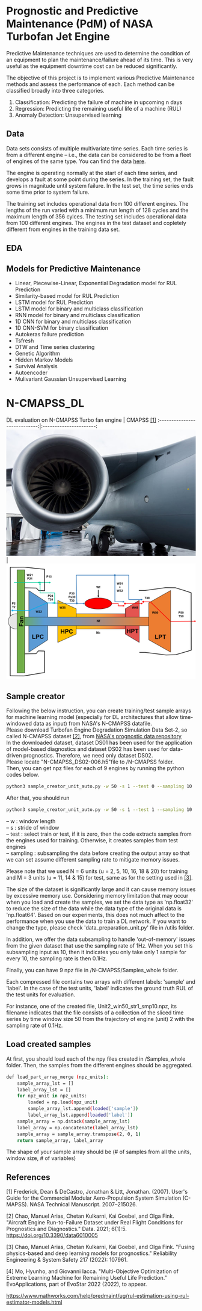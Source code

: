 # Prognostic and Predictive Maintenance (PdM) of NASA Turbofan Jet Engine

Predictive Maintenance techniques are used to determine the condition of an equipment to plan the maintenance/failure ahead of its time. This is very useful as the equipment downtime cost can be reduced significantly. 

The objective of this project is to implement various Predictive Maintenance methods and assess the performance of each. Each method can be classified broadly into three categories.

1. Classification: Predicting the failure of machine in upcoming n days
2. Regression: Predicting the remaining useful life of a machine (RUL)
3. Anomaly Detection: Unsupervised learning 

## Data
Data sets consists of multiple multivariate time series. Each time series is from a different engine – i.e., the data can be considered to be from a fleet of engines of the same type. You can find the data [here](https://www.kaggle.com/datasets/behrad3d/nasa-cmaps).

The engine is operating normally at the start of each time series, and develops a fault at some point during the series. In the training set, the fault grows in magnitude until system failure. In the test set, the time series ends some time prior to system failure. 

The training set includes operational data from 100 different engines. The lengths of the run varied with a minimum run length of 128 cycles and the maximum length of 356 cylces. The testing set includes operational data from 100 different engines. The engines in the test dataset and copletely different from engines in the training data set.

## EDA

## Models for Predictive Maintenance

- Linear, Piecewise-Linear, Exponential Degradation model for RUL Prediction
- Similarity-based model for RUL Prediction
- LSTM model for RUL Prediction
- LSTM model for binary and multiclass classification
- RNN model for binary and multiclass classification
- 1D CNN for binary and multiclass classification
- 1D CNN-SVM for binary classification
- Autokeras failure prediction
- Tsfresh 
- DTW and Time series clustering
- Genetic Algorithm
- Hidden Markov Models
- Survival Analysis
- Autoencoder
- Mulivariant Gaussian Unsupervised Learning

# N-CMAPSS_DL
DL evaluation on N-CMAPSS
Turbo fan engine           |  CMAPSS [[1]](#1)
:----------------------------:|:----------------------:
![](turbo_engine.jpg)  |  ![](cmapss.png)

## Sample creator
Following the below instruction, you can create training/test sample arrays for machine learning model (especially for DL architectures that allow time-windowed data as input) from NASA's N-CMAPSS datafile. <br/>
Please download Turbofan Engine Degradation Simulation Data Set-2, so called N-CMAPSS dataset [[2]](#2), from [NASA's prognostic data repository](https://ti.arc.nasa.gov/tech/dash/groups/pcoe/prognostic-data-repository/) <br/>
In the downloaded dataset, dataset DS01 has been used for the application of model-based diagnostics and dataset DS02 has been used for data-driven prognostics.   Therefore, we need only dataset DS02. <br/> 
Please locate "N-CMAPSS_DS02-006.h5"file to /N-CMAPSS folder. <br/>
Then, you can get npz files for each of 9 engines by running the python codes below. 
```bash
python3 sample_creator_unit_auto.py -w 50 -s 1 --test 0 --sampling 10
```
After that, you should run 
```bash
python3 sample_creator_unit_auto.py -w 50 -s 1 --test 1 --sampling 10
```
&ndash;  w : window length <br/>
&ndash;  s : stride of window <br/>
&ndash;  test : select train or test, if it is zero, then the code extracts samples from the engines used for training. Otherwise, it creates samples from test engines<br/>
&ndash;  sampling : subsampling the data before creating the output array so that we can set assume different sampling rate to mitigate memory issues. 


Please note that we used N = 6 units (u = 2, 5, 10, 16, 18 & 20) for training and M = 3  units (u = 11, 14 & 15) for test, same as for the setting used in [[3]](#3). <br/>

The size of the dataset is significantly large and it can cause memory issues by excessive memory use. Considering memory limitation that may occur when you load and create the samples, we set the data type as 'np.float32' to reduce the size of the data while the data type of the original data is 'np.float64'. Based on our experiments, this does not much affect to the performance when you use the data to train a DL network. If you want to change the type, please check 'data_preparation_unit.py' file in /utils folder.  <br/>

In addition, we offer the data subsampling to handle 'out-of-memory' issues from the given dataset that use the sampling rate of 1Hz. When you set this subsampling input as 10, then it indicates you only take only 1 sample for every 10, the sampling rate is then 0.1Hz. 

Finally, you can have 9 npz file in /N-CMAPSS/Samples_whole folder. <br/>

Each compressed file contains two arrays with different labels: 'sample' and 'label'. In the case of the test units, 'label' indicates the ground truth RUL of the test units for evaluation. 

For instance, one of the created file, Unit2_win50_str1_smp10.npz, its filename indicates that the file consists of a collection of the sliced time series by time window size 50 from the trajectory of engine (unit) 2 with the sampling rate of 0.1Hz. <br/>

## Load created samples
At first, you should load each of the npy files created in /Samples_whole folder. Then, the samples from the different engines should be aggregated. 
```bash
def load_part_array_merge (npz_units):
    sample_array_lst = []
    label_array_lst = []
    for npz_unit in npz_units:
        loaded = np.load(npz_unit)
        sample_array_lst.append(loaded['sample'])
        label_array_lst.append(loaded['label'])
    sample_array = np.dstack(sample_array_lst)
    label_array = np.concatenate(label_array_lst)
    sample_array = sample_array.transpose(2, 0, 1)
    return sample_array, label_array
```
The shape of your sample array should be (# of samples from all the units, window size, # of variables)


## References
<a id="1">[1]</a> 
Frederick, Dean & DeCastro, Jonathan & Litt, Jonathan. (2007). User's Guide for the Commercial Modular Aero-Propulsion System Simulation (C-MAPSS). NASA Technical Manuscript. 2007–215026. 

<a id="2">[2]</a> 
Chao, Manuel Arias, Chetan Kulkarni, Kai Goebel, and Olga Fink. "Aircraft Engine Run-to-Failure Dataset under Real Flight Conditions for Prognostics and Diagnostics." Data. 2021; 6(1):5. https://doi.org/10.3390/data6010005

<a id="3">[3]</a> 
Chao, Manuel Arias, Chetan Kulkarni, Kai Goebel, and Olga Fink. "Fusing physics-based and deep learning models for prognostics." Reliability Engineering & System Safety 217 (2022): 107961.

<a id="3">[4]</a> 
Mo, Hyunho, and Giovanni Iacca. "Multi-Objective Optimization of Extreme Learning Machine for Remaining Useful Life Prediction." EvoApplications, part of EvoStar 2022 (2022), to appear.

https://www.mathworks.com/help/predmaint/ug/rul-estimation-using-rul-estimator-models.html

